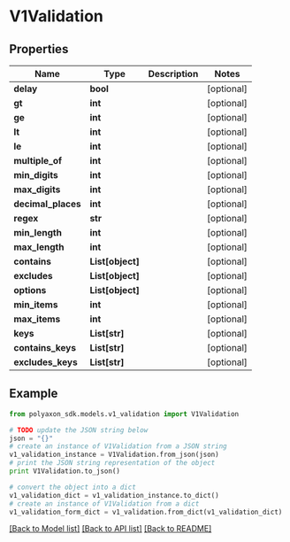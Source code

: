# V1Validation


## Properties
Name | Type | Description | Notes
------------ | ------------- | ------------- | -------------
**delay** | **bool** |  | [optional] 
**gt** | **int** |  | [optional] 
**ge** | **int** |  | [optional] 
**lt** | **int** |  | [optional] 
**le** | **int** |  | [optional] 
**multiple_of** | **int** |  | [optional] 
**min_digits** | **int** |  | [optional] 
**max_digits** | **int** |  | [optional] 
**decimal_places** | **int** |  | [optional] 
**regex** | **str** |  | [optional] 
**min_length** | **int** |  | [optional] 
**max_length** | **int** |  | [optional] 
**contains** | **List[object]** |  | [optional] 
**excludes** | **List[object]** |  | [optional] 
**options** | **List[object]** |  | [optional] 
**min_items** | **int** |  | [optional] 
**max_items** | **int** |  | [optional] 
**keys** | **List[str]** |  | [optional] 
**contains_keys** | **List[str]** |  | [optional] 
**excludes_keys** | **List[str]** |  | [optional] 

## Example

```python
from polyaxon_sdk.models.v1_validation import V1Validation

# TODO update the JSON string below
json = "{}"
# create an instance of V1Validation from a JSON string
v1_validation_instance = V1Validation.from_json(json)
# print the JSON string representation of the object
print V1Validation.to_json()

# convert the object into a dict
v1_validation_dict = v1_validation_instance.to_dict()
# create an instance of V1Validation from a dict
v1_validation_form_dict = v1_validation.from_dict(v1_validation_dict)
```
[[Back to Model list]](../README.md#documentation-for-models) [[Back to API list]](../README.md#documentation-for-api-endpoints) [[Back to README]](../README.md)


